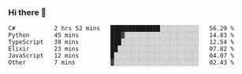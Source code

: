 ### Hi there 👋

<!--START_SECTION:waka-->

```text
C#           2 hrs 52 mins   ██████████████░░░░░░░░░░░   56.29 %
Python       45 mins         ███▓░░░░░░░░░░░░░░░░░░░░░   14.83 %
TypeScript   38 mins         ███░░░░░░░░░░░░░░░░░░░░░░   12.54 %
Elixir       23 mins         ██░░░░░░░░░░░░░░░░░░░░░░░   07.82 %
JavaScript   12 mins         █░░░░░░░░░░░░░░░░░░░░░░░░   04.07 %
Other        7 mins          ▓░░░░░░░░░░░░░░░░░░░░░░░░   02.43 %
```

<!--END_SECTION:waka-->

<!--
**Jonas-VanHaeken/Jonas-VanHaeken** is a ✨ _special_ ✨ repository because its `README.md` (this file) appears on your GitHub profile.

Here are some ideas to get you started:

- 🔭 I’m currently working on ...
- 🌱 I’m currently learning ...
- 👯 I’m looking to collaborate on ...
- 🤔 I’m looking for help with ...
- 💬 Ask me about ...
- 📫 How to reach me: ...
- 😄 Pronouns: ...
- ⚡ Fun fact: ...
-->
